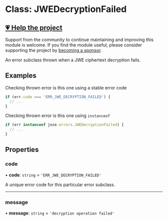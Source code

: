 # Class: JWEDecryptionFailed

## [💗 Help the project](https://github.com/sponsors/panva)

Support from the community to continue maintaining and improving this module is welcome. If you find the module useful, please consider supporting the project by [becoming a sponsor](https://github.com/sponsors/panva).

An error subclass thrown when a JWE ciphertext decryption fails.

## Examples

Checking thrown error is this one using a stable error code

```js
if (err.code === 'ERR_JWE_DECRYPTION_FAILED') {
  // ...
}
```

Checking thrown error is this one using `instanceof`

```js
if (err instanceof jose.errors.JWEDecryptionFailed) {
  // ...
}
```

## Properties

### code

• **code**: `string` = `'ERR_JWE_DECRYPTION_FAILED'`

A unique error code for this particular error subclass.

***

### message

• **message**: `string` = `'decryption operation failed'`
